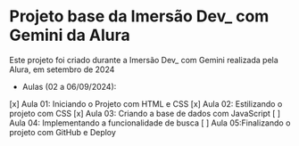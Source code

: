 # Projeto base da Imersão Dev_ com Gemini da Alura

Este projeto foi criado durante a Imersão Dev_ com Gemini realizada pela Alura,
em setembro de 2024

* Aulas (02 a 06/09/2024): 

[x] Aula 01: Iniciando o Projeto com HTML e CSS
[x] Aula 02: Estilizando o projeto com CSS
[x] Aula 03: Criando a base de dados com JavaScript
[ ] Aula 04: Implementando a funcionalidade de busca
[ ] Aula 05:Finalizando o projeto com GitHub e Deploy